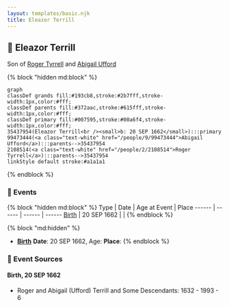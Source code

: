 ```yaml
---
layout: templates/basic.njk
title: Eleazor Terrill
---
```

## 🔵 Eleazor Terrill

Son of [Roger Tyrrell](/people/2/2108514) and [Abigail Ufford](/people/9/99473444)

{% block "hidden md:block" %}
```mermaid
graph
classDef grands fill:#193cb8,stroke:#2b7fff,stroke-width:1px,color:#fff;
classDef parents fill:#372aac,stroke:#615fff,stroke-width:1px,color:#fff;
classDef primary fill:#007595,stroke:#00a6f4,stroke-width:1px,color:#fff;
35437954(Eleazor Terrill<br /><small>b: 20 SEP 1662</small>):::primary
99473444(<a class="text-white" href="/people/9/99473444">Abigail Ufford</a>):::parents-->35437954
2108514(<a class="text-white" href="/people/2/2108514">Roger Tyrrell</a>):::parents-->35437954
linkStyle default stroke:#a1a1a1
```
{% endblock %}

### 📆 Events

{% block "hidden md:block" %}
Type | Date | Age at Event | Place
------ | ------ | ------ | ------
[Birth](#event-event-2) | 20 SEP 1662 |  |
{% endblock %}

{% block "md:hidden" %}
- **[Birth](#event-event-2)**
**Date**: 20 SEP 1662, Age:
**Place**:
{% endblock %}

### 📰 Event Sources

#### <a id="event-event-2"></a> Birth, 20 SEP 1662
* Roger and Abigail (Ufford) Terrill and Some Descendants: 1632 - 1993  - 6